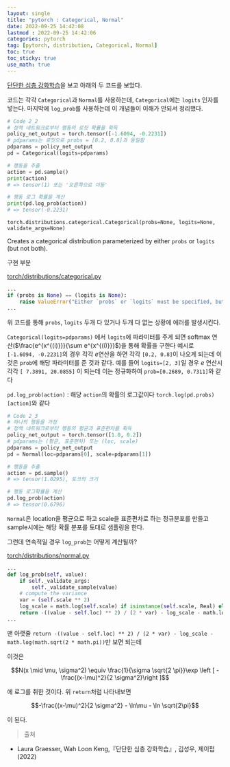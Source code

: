 ```yaml
---
layout: single
title: "pytorch : Categorical, Normal"
date: 2022-09-25 14:42:08
lastmod : 2022-09-25 14:42:06
categories: pytorch
tag: [pytorch, distribution, Categorical, Normal]
toc: true
toc_sticky: true
use_math: true
---
```


[단단한 심층 강화학습](http://www.kyobobook.co.kr/product/detailViewKor.laf?ejkGb=KOR&mallGb=KOR&barcode=9791191600674&orderClick=LAG&Kc=)을 보고 아래의 두 코드를 보았다.

코드는 각각 `Categorical`과 `Normal`를 사용하는데, `Categorical`에는 `logits` 인자를 넣는다. 마지막에 `log_prob`를 사용하는데 이 개념들이 이해가 안되서 정리했다.

```python
# Code 2_2
# 정책 네트워크로부터 행동의 로짓 확률을 획득
policy_net_output = torch.tensor([-1.6094, -0.2231])
# pdparams는 로짓으로 probs = [0.2, 0.8]과 동일함
pdparams = policy_net_output
pd = Categorical(logits=pdparams)

# 행동을 추출
action = pd.sample()
print(action)
# => tensor(1) 또는 '오른쪽으로 이동'

# 행동 로그 확률을 계산
print(pd.log_prob(action))
# => tensor(-0.2231)
```

`torch.distributions.categorical.Categorical(probs=None, logits=None, validate_args=None)`

Creates a categorical distribution parameterized by either `probs` or `logits` (but not both).

구현 부분

[torch/distributions/categorical.py](https://github.com/pytorch/pytorch/blob/master/torch/distributions/categorical.py)

```python
...
if (probs is None) == (logits is None):
    raise ValueError("Either `probs` or `logits` must be specified, but not both.")
...
```
위 코드를 통해 `probs`, `logits` 두개 다 있거나 두개 다 없는 상황에 에러를 발생시킨다.

`Categorical(logits=pdparams)` 에서 `logits`에 파라미터를 주게 되면 softmax 연산($\frac{e^{x^{(i)}}}{\sum e^{x^{(i)}}}$)을 통해 확률을 구한다 예시로 `[-1.6094, -0.2231]`의 경우 각각 $e$연산을 하면 각각 `[0.2, 0.8]`이 나오게 되는데 이것은 `prob`에 해당 파라미터를 준 것과 같다. 예를 들어 `logits=[2, 3]`일 경우 $e$ 연산시 각각 `[ 7.3891, 20.0855]` 이 되는데 이는 정규화하여 `prob=[0.2689, 0.7311]`와 같다

`pd.log_prob(action)` : 해당 `action`의 확률의 로그값이다 `torch.log(pd.probs)[action]`와 같다

```python
# Code 2_3
# 하나의 행동을 가정
# 정책 네트워크로부터 행동의 평균과 표준편차를 획득
policy_net_output = torch.tensor([1.0, 0.2])
# pdparams는 (평균, 표준편차) 또는 (loc, scale)
pdparams = policy_net_output
pd = Normal(loc=pdparams[0], scale=pdparams[1])

# 행동을 추출
action = pd.sample()
# => tensor(1.0295), 토크의 크기

# 행동 로그확률을 계산
pd.log_prob(action)
# => tensor(0.6796)
```

`Normal`은 location을 평균으로 하고 scale을 표준편차로 하는 정규분포를 만들고 sample시에는 해당 확률 분포를 토대로 샘플링을 한다.

그런데 연속적일 경우 `log_prob`는 어떻게 계산될까?

[torch/distributions/normal.py](https://github.com/pytorch/pytorch/blob/master/torch/distributions/normal.py)

```python
...
def log_prob(self, value):
    if self._validate_args:
        self._validate_sample(value)
    # compute the variance
    var = (self.scale ** 2)
    log_scale = math.log(self.scale) if isinstance(self.scale, Real) else self.scale.log()
    return -((value - self.loc) ** 2) / (2 * var) - log_scale - math.log(math.sqrt(2 * math.pi))
...
```

맨 아랫줄 `return -((value - self.loc) ** 2) / (2 * var) - log_scale - math.log(math.sqrt(2 * math.pi))`만 보면 되는데

이것은

$$N(x \mid \mu, \sigma^2) \equiv \frac{1}{\sigma \sqrt{2 \pi}}\exp \left [ -\frac{(x-\mu)^2}{2 \sigma^2}\right ]$$

에 로그를 취한 것이다. 위 `return`처럼 나타내보면

$$-\frac{(x-\mu)^2}{2 \sigma^2} - \ln\mu - \ln \sqrt{2\pi}$$

이 된다.


> 출처
 - Laura Graesser, Wah Loon Keng,『단단한 심층 강화학습』, 김성우, 제이펍(2022)
